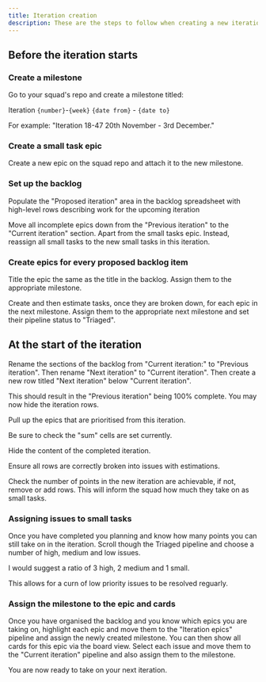 ```yaml
---
title: Iteration creation
description: These are the steps to follow when creating a new iteration
---
```


## Before the iteration starts
### Create a milestone

Go to your squad's repo and create a milestone titled: 

Iteration `{number}`-`{week}` `{date from}` - `{date to}` 

For example: "Iteration 18-47 20th November - 3rd December."

### Create a small task epic

Create a new epic on the squad repo and attach it to the new milestone.

### Set up the backlog

Populate the "Proposed iteration" area in the backlog spreadsheet with high-level rows describing work for the upcoming iteration

Move all incomplete epics down from the "Previous iteration" to the "Current iteration" section. Apart from the small tasks epic. Instead, reassign all small tasks to the new small tasks in this iteration.

### Create epics for every proposed backlog item

Title the epic the same as the title in the backlog. Assign them to the appropriate milestone.

Create and then estimate tasks, once they are broken down, for each epic in the next milestone. Assign them to the appropriate next milestone and set their pipeline status to "Triaged".

## At the start of the iteration

Rename the sections of the backlog from "Current iteration:" to "Previous iteration". Then rename "Next iteration" to "Current iteration". Then create a new row titled "Next iteration" below "Current iteration".

This should result in the "Previous iteration" being 100% complete. You may now hide the iteration rows.

Pull up the epics that are prioritised from this iteration.

Be sure to check the "sum" cells are set currently.

Hide the content of the completed iteration.

Ensure all rows are correctly broken into issues with estimations.

Check the number of points in the new iteration are achievable, if not, remove or add rows. This will inform the squad how much they take on as small tasks.

### Assigning issues to small tasks

Once you have completed you planning and know how many points you can still take on in the iteration. Scroll though the Triaged pipeline and choose a number of high, medium and low issues.

I would suggest a ratio of 3 high, 2 medium and 1 small.

This allows for a curn of low priority issues to be resolved reguarly.

### Assign the milestone to the epic and cards

Once you have organised the backlog and you know which epics you are taking on, highlight each epic and move them to the "Iteration epics" pipeline and assign the newly created milestone. You can then show all cards for this epic via the board view. Select each issue and move them to the "Current iteration" pipeline and also assign them to the milestone.

You are now ready to take on your next iteration.

